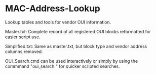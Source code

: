 # MAC-Address-Lookup
Lookup tables and tools for vendor OUI information.

Master.txt: Complete record of all registered OUI blocks reformatted for easier script use.

Simplified.txt: Same as master.txt, but block type and vendor address columns removed.

OUI_Search.cmd can be used interactively or simply by using the commmand "oui_search <mac address>" for quicker scripted searches.
